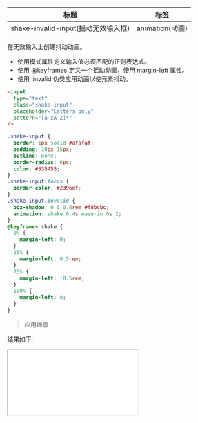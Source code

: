 | 标题                                | 标签            |
| ----------------------------------- | --------------- |
| shake-invalid-input(摇动无效输入框) | animation(动画) |

在无效输入上创建抖动动画。

- 使用模式属性定义输入值必须匹配的正则表达式。
- 使用 @keyframes 定义一个摇动动画，使用 margin-left 属性。
- 使用 :invalid 伪类应用动画以使元素抖动。

```html
<input
  type="text"
  class="shake-input"
  placeholder="Letters only"
  pattern="[a-zA-Z]*"
/>
```

```css
.shake-input {
  border: 1px solid #afafaf;
  padding: 10px 15px;
  outline: none;
  border-radius: 6pc;
  color: #535455;
}
.shake-input:focus {
  border-color: #2396ef;
}
.shake-input:invalid {
  box-shadow: 0 0 0.6rem #f8bcbc;
  animation: shake 0.4s ease-in 0s 2;
}
@keyframes shake {
  0% {
    margin-left: 0;
  }
  25% {
    margin-left: 0.5rem;
  }
  75% {
    margin-left: -0.5rem;
  }
  100% {
    margin-left: 0;
  }
}
```

> 应用场景

<div class="code-editor" data-url="codes/css/html/shake-invalid-input.html" data-language="html"></div>

结果如下:

<iframe src="codes/css/html/shake-invalid-input.html"></iframe>
